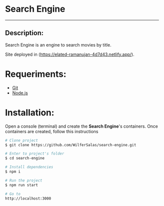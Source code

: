 # Search Engine

---

## Description:

Search Engine is an engine to search movies by title.

Site deployed in (https://elated-ramanujan-4d7d43.netlify.app/).

# Requeriments:

- [Git](https://git-scm.com/)
- [Node.js](https://nodejs.org/en/)


# Installation:

Open a console (terminal) and create the **Search Engine**'s containers. Once containers are created, follow this instructions

```bash
# Clone project
$ git clone https://github.com/WilferSalas/search-engine.git

# Enter to project's folder
$ cd search-engine

# Install dependencies
$ npm i

# Run the project
$ npm run start

# Go to 
http://localhost:3000
```
